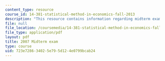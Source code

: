 ```yaml
---
content_type: resource
course_id: 14-381-statistical-method-in-economics-fall-2013
description: "This resource contains information regarding midterm exam.\r\n"
file: null
file_location: /coursemedia/14-381-statistical-method-in-economics-fall-2013/723e728634025e795d124e0799bcab24_MIT14_381F13_midtermexm.pdf
file_type: application/pdf
layout: pdf
title: 2007 Midterm exam
type: course
uid: 723e7286-3402-5e79-5d12-4e0799bcab24
---
```

